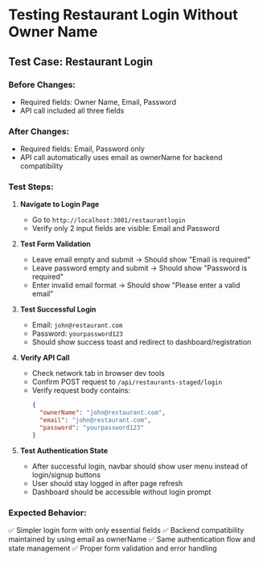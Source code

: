 # Testing Restaurant Login Without Owner Name

## Test Case: Restaurant Login

### Before Changes:
- Required fields: Owner Name, Email, Password
- API call included all three fields

### After Changes:
- Required fields: Email, Password only
- API call automatically uses email as ownerName for backend compatibility

### Test Steps:

1. **Navigate to Login Page**
   - Go to `http://localhost:3001/restaurantlogin`
   - Verify only 2 input fields are visible: Email and Password

2. **Test Form Validation**
   - Leave email empty and submit → Should show "Email is required"
   - Leave password empty and submit → Should show "Password is required"
   - Enter invalid email format → Should show "Please enter a valid email"

3. **Test Successful Login**
   - Email: `john@restaurant.com`
   - Password: `yourpassword123`
   - Should show success toast and redirect to dashboard/registration

4. **Verify API Call**
   - Check network tab in browser dev tools
   - Confirm POST request to `/api/restaurants-staged/login`
   - Verify request body contains:
     ```json
     {
       "ownerName": "john@restaurant.com",
       "email": "john@restaurant.com", 
       "password": "yourpassword123"
     }
     ```

5. **Test Authentication State**
   - After successful login, navbar should show user menu instead of login/signup buttons
   - User should stay logged in after page refresh
   - Dashboard should be accessible without login prompt

### Expected Behavior:
✅ Simpler login form with only essential fields
✅ Backend compatibility maintained by using email as ownerName
✅ Same authentication flow and state management
✅ Proper form validation and error handling
